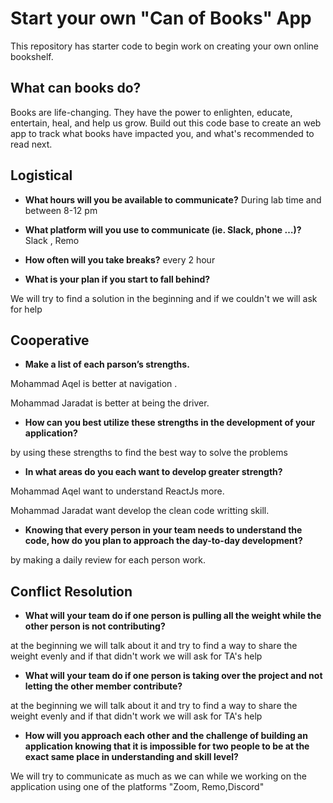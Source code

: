 # Start your own "Can of Books" App

This repository has starter code to begin work on creating your own online bookshelf.

## What can books do?

Books are life-changing. They have the power to enlighten, educate, entertain, heal, and help us grow. Build out this code base to create an web app to track what books have impacted you, and what's recommended to read next.

## Logistical

* **What hours will you be available to communicate?**
During lab time and between 8-12 pm

* **What platform will you use to communicate (ie. Slack, phone …)?**
Slack , Remo

* **How often will you take breaks?**
every 2 hour

* **What is your plan if you start to fall behind?**

We will try to find a solution in the beginning and if we couldn't we will ask for help

## Cooperative

* **Make a list of each parson’s strengths.**

Mohammad Aqel is better at navigation .

Mohammad Jaradat is better at being the driver.

* **How can you best utilize these strengths in the development of your application?**

by using these strengths to find the best way to solve the problems

* **In what areas do you each want to develop greater strength?**

Mohammad Aqel want to understand ReactJs more.

Mohammad Jaradat want develop the clean code writting skill.

* **Knowing that every person in your team needs to understand the code, how do you plan to approach the day-to-day development?**

by making a daily review for each person work.

## Conflict Resolution

* **What will your team do if one person is pulling all the weight while the other person is not contributing?**

at the beginning we will talk about it and try to find a way to share the weight evenly and if that didn't work we will ask for TA's help

* **What will your team do if one person is taking over the project and not letting the other member contribute?**

at the beginning we will talk about it and try to find a way to share the weight evenly and if that didn't work we will ask for TA's help

* **How will you approach each other and the challenge of building an application knowing that it is impossible for two people to be at the exact same place in understanding and skill level?**

We will try to communicate as much as we can while we working on the application using one of the platforms "Zoom, Remo,Discord"
